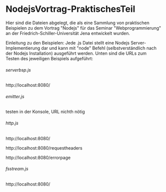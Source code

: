 # NodejsVortrag-PraktischesTeil
Hier sind die Dateien abgelegt, die als eine Sammlung von praktischen Beispielen zu dem Vortrag "Nodejs" für das Seminar "Webprogrammierung" an der Friedrich-Schiller-Universität Jena entwickelt wurden.


Einleitung zu den Beispielen:
Jede .js Datei stellt eine Nodejs Server-Implementierung dar und kann mit "node" Befehl (selbstverständlich nach der Nodejs Installation) ausgeführt werden. Unten sind die URLs zum Testen des jeweiligen Beispiels aufgeführt:

###### serverbsp.js

  http://localhost:8080/
###### emitter.js

  testen in der Konsole, URL nichth nötig
  
###### http.js

  http://localhost:8080/
  
  http://localhost:8080/requestheaders
  
  http://localhost:8080/errorpage
 
###### fsstream.js

  http://localhost:8080/
